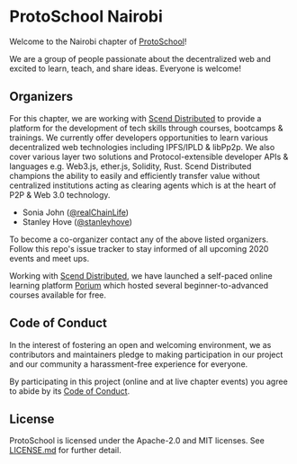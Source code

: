 # ProtoSchool Nairobi

Welcome to the Nairobi chapter of [ProtoSchool](https://proto.school)!

We are a group of people passionate about the decentralized web and excited to learn, teach, and share ideas. Everyone is welcome!

## Organizers

For this chapter, we are working with [Scend Distributed]() to provide a platform for the development of tech skills through courses, bootcamps & trainings. We currently offer developers opportunities to learn various decentralized web technologies including IPFS/IPLD & libPp2p. We also cover various layer two solutions and Protocol-extensible developer APIs & languages e.g. Web3.js, ether.js, Solidity, Rust. Scend Distributed champions the ability to easily and efficiently transfer value without centralized institutions acting as clearing agents which is at the heart of P2P & Web 3.0 technology.  

* Sonia John ([@realChainLife](https://github.com/realChainLife))
* Stanley Hove ([@stanleyhove](https://github.com/stanleyhove))

To become a co-organizer contact any of the above listed organizers. Follow this repo's issue tracker to stay informed of all upcoming 2020 events and meet ups.  

Working with [Scend Distributed](), we have launched a self-paced online learning platform [Porium]() which hosted several beginner-to-advanced courses available for free. 

## Code of Conduct

In the interest of fostering an open and welcoming environment, we as contributors and maintainers pledge to making participation in our project and our community a harassment-free experience for everyone.

By participating in this project (online and at live chapter events) you agree to abide by its [Code of Conduct](https://github.com/nairobi-ipfs/code-of-conduct).

## License

ProtoSchool is licensed under the Apache-2.0 and MIT licenses. See [LICENSE.md](https://github.com/nairobi-ipfs/blob/master/LICENSE.md) for further detail.
